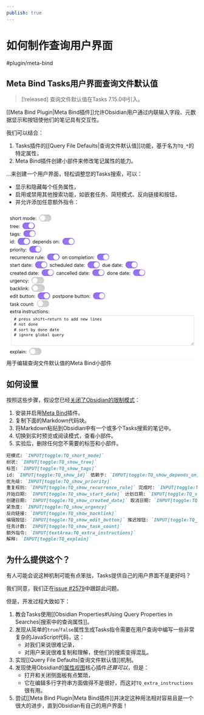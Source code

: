 ```yaml
---
publish: true
---
```


# 如何制作查询用户界面

<span class="related-pages">#plugin/meta-bind</span>

## Meta Bind Tasks用户界面查询文件默认值

> [!released]
> 查询文件默认值在Tasks 7.15.0中引入。

[[Meta Bind Plugin|Meta Bind插件]]允许Obsidian用户通过内联输入字段、元数据显示和按钮使他们的笔记具有交互性。

我们可以结合：

1. Tasks插件的[[Query File Defaults|查询文件默认值]]功能，基于名为`TQ_*`的特定属性，
2. Meta Bind插件创建小部件来修改笔记属性的能力。

...来创建一个用户界面，轻松调整您的Tasks搜索，可以：

- 显示和隐藏每个任务属性，
- 启用或禁用其他搜索功能，如嵌套任务、简短模式、反向链接和按钮，
- 并允许添加任意额外指令：

![Meta Bind widgets to edit Query File Defaults](../images/query-file-defaults-meta-bind-controls.png)
<span class="caption">用于编辑查询文件默认值的Meta Bind小部件</span>

## 如何设置

按照这些步骤，假设您已经[关闭了Obsidian的限制模式](https://help.obsidian.md/Extending+Obsidian/Plugin+security)：

1. 安装并启用[Meta Bind](https://obsidian.md/plugins?search=Meta%20Bind)插件。
2. 复制下面的Markdown代码块。
3. 将Markdown粘贴到Obsidian中有一个或多个Tasks搜索的笔记中。
4. 切换到实时预览或阅读模式，查看小部件。
5. 实验后，删除任何您不需要的标签和小部件。

<!-- snippet: DocsSamplesForDefaults.test.DocsSamplesForDefaults_meta-bind-widgets-snippet.approved.md -->
```md
短模式: `INPUT[toggle:TQ_short_mode]`
树状: `INPUT[toggle:TQ_show_tree]`
标签: `INPUT[toggle:TQ_show_tags]`
id: `INPUT[toggle:TQ_show_id]` 依赖于: `INPUT[toggle:TQ_show_depends_on]`
优先级: `INPUT[toggle:TQ_show_priority]`
重复规则: `INPUT[toggle:TQ_show_recurrence_rule]` 完成时: `INPUT[toggle:TQ_show_on_completion]`
开始日期: `INPUT[toggle:TQ_show_start_date]` 计划日期: `INPUT[toggle:TQ_show_scheduled_date]` 到期日期: `INPUT[toggle:TQ_show_due_date]`
创建日期: `INPUT[toggle:TQ_show_created_date]` 取消日期: `INPUT[toggle:TQ_show_cancelled_date]` 完成日期: `INPUT[toggle:TQ_show_done_date]`
紧急度: `INPUT[toggle:TQ_show_urgency]`
反向链接: `INPUT[toggle:TQ_show_backlink]`
编辑按钮: `INPUT[toggle:TQ_show_edit_button]` 推迟按钮: `INPUT[toggle:TQ_show_postpone_button]`
任务计数: `INPUT[toggle:TQ_show_task_count]`
额外指令: `INPUT[textArea:TQ_extra_instructions]`
解释: `INPUT[toggle:TQ_explain]`
```
<!-- endSnippet -->

## 为什么提供这个？

有人可能会说这种机制可能有点笨拙，Tasks提供自己的用户界面不是更好吗？

我们同意，我们正在[issue #2579](https://github.com/obsidian-tasks-group/obsidian-tasks/issues/2579)中跟踪此问题。

但是，开发过程大致如下：

1. 教会Tasks使用[[Obsidian Properties#Using Query Properties in Searches|搜索中的查询属性]]。
2. 发现从简单的`true`/`false`属性生成Tasks指令需要在用户查询中编写一些非常复杂的JavaScript代码，这：
    - 对我们来说很难记录，
    - 对用户来说很难复制和理解，使他们的搜索变得混乱。
3. 实现[[Query File Defaults|查询文件默认值]]机制。
4. 发现使用Obsidian的[属性视图](https://help.obsidian.md/Plugins/Properties+view)核心插件*还算可以*，但是：
    - 打开和关闭侧面板有点繁琐，
    - 它在编辑多行字符串方面做得不是很好，而这对`TQ_extra_instructions`很有用。
5. 尝试[[Meta Bind Plugin|Meta Bind插件]]并决定这种用法相对容易且是一个很大的进步，直到Obsidian有自己的用户界面！
